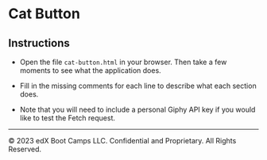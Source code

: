 # Cat Button

## Instructions

* Open the file `cat-button.html` in your browser. Then take a few moments to see what the application does.

* Fill in the missing comments for each line to describe what each section does.

* Note that you will need to include a personal Giphy API key if you would like to test the Fetch request.

---

© 2023 edX Boot Camps LLC. Confidential and Proprietary. All Rights Reserved.
